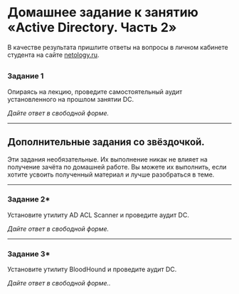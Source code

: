 # Домашнее задание к занятию «Active Directory. Часть 2»

В качестве результата пришлите ответы на вопросы в личном кабинете студента на сайте [netology.ru](https://netology.ru/).

## 

### Задание 1

Опираясь на лекцию, проведите самостоятельный аудит установленного на прошлом занятии DC.

*Дайте ответ в свободной форме.*

------

## Дополнительные задания со звёздочкой.

Эти задания необязательные. Их выполнение никак не влияет на получение зачёта по домашней работе. Вы можете их выполнить, если хотите усвоить полученный материал и лучше разобраться в теме.

------

### Задание 2*

Установите утилиту AD ACL Scanner и проведите аудит DC.

*Дайте ответ в свободной форме.*

------

### Задание 3*

Установите утилиту BloodHound и проведите аудит DC.

*Дайте ответ в свободной форме..*
